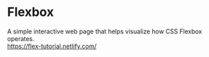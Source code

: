 # Flexbox
A simple interactive web page that helps visualize how CSS Flexbox operates. <br />
https://flex-tutorial.netlify.com/

